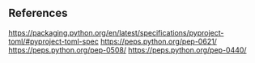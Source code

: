 
## References

https://packaging.python.org/en/latest/specifications/pyproject-toml/#pyproject-toml-spec
https://peps.python.org/pep-0621/
https://peps.python.org/pep-0508/
https://peps.python.org/pep-0440/